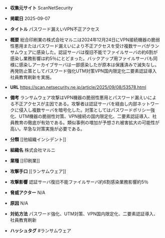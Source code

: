 - **収集元サイト**
ScanNetSecurity

- **掲載日**
2025-09-07

- **タイトル**
パスワード漏えいVPN不正アクセス

- **概要**
総合印刷業の株式会社マルニは2024年12月24日にVPN接続機器の脆弱性悪用またはパスワード漏えいにより不正アクセスを受け複数サーバがランサムウェアに感染した。認証サーバは復旧不能でファイルサーバの約6割が感染し業務影響は約5％にとどまった。バックアップ用ファイルサーバも同様に感染しアーカイブサーバは一部感染したが原本は保護済みで滅失なし。再発防止策としてパスワード強化UTM対策VPN国内限定化二要素認証導入社員教育刷新を実施。

- **URL**
https://scan.netsecurity.ne.jp/article/2025/09/08/53578.html

- **備考**
ランサムウェア攻撃はVPN機器の脆弱性悪用とパスワード漏えいによる不正アクセスが主因である。攻撃者は認証サーバを経由し内部ネットワークに侵入し複数サーバを暗号化した。対策としてはパスワードポリシー強化、UTM機器の脆弱性対策、VPN接続の国内限定化、二要素認証導入、社員教育の徹底が有効である。類似事例の増加が予想され被害拡大の可能性が高い。早急な対策実施が必要である。

- **分類**
[[他組織インシデント]]

- **組織名**
株式会社マルニ

- **業種**
[[印刷業]]

- **攻撃手口**
[[ランサムウェア]]

- **攻撃影響**
認証サーバ復旧不能ファイルサーバ約6割感染業務影響約5％

- **脅威アクター**
N/A

- **原因**
N/A

- **対処方法**
パスワード強化、UTM対策、VPN国内限定化、二要素認証導入、社員教育刷新

- **ハッシュタグ**
#ランサムウェア
